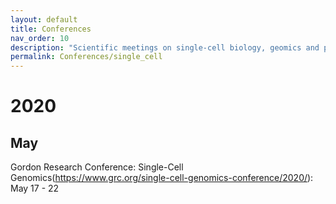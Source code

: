 ```yaml
---
layout: default
title: Conferences
nav_order: 10
description: "Scientific meetings on single-cell biology, geomics and proteomics"
permalink: Conferences/single_cell
---
```


# 2020


## May
Gordon Research Conference: Single-Cell Genomics(https://www.grc.org/single-cell-genomics-conference/2020/): May 17 - 22